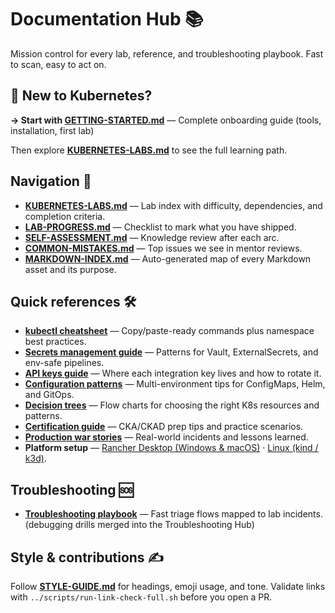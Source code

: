 # Documentation Hub 📚

Mission control for every lab, reference, and troubleshooting playbook. Fast to scan, easy to act on.

## 🚀 New to Kubernetes?

**→ Start with [GETTING-STARTED.md](GETTING-STARTED.md)** — Complete onboarding guide (tools, installation, first lab)

Then explore **[KUBERNETES-LABS.md](KUBERNETES-LABS.md)** to see the full learning path.

## Navigation 🧭

- **[KUBERNETES-LABS.md](KUBERNETES-LABS.md)** — Lab index with difficulty, dependencies, and completion criteria.
- **[LAB-PROGRESS.md](learning/LAB-PROGRESS.md)** — Checklist to mark what you have shipped.
- **[SELF-ASSESSMENT.md](learning/SELF-ASSESSMENT.md)** — Knowledge review after each arc.
- **[COMMON-MISTAKES.md](learning/COMMON-MISTAKES.md)** — Top issues we see in mentor reviews.
- **[MARKDOWN-INDEX.md](MARKDOWN-INDEX.md)** — Auto-generated map of every Markdown asset and its purpose.

## Quick references 🛠️

- **[kubectl cheatsheet](reference/kubectl-cheatsheet.md)** — Copy/paste-ready commands plus namespace best practices.
- **[Secrets management guide](reference/secrets-management.md)** — Patterns for Vault, ExternalSecrets, and env-safe pipelines.
- **[API keys guide](reference/api-keys-guide.md)** — Where each integration key lives and how to rotate it.
- **[Configuration patterns](reference/configuration-patterns.md)** — Multi-environment tips for ConfigMaps, Helm, and GitOps.
- **[Decision trees](reference/decision-trees.md)** — Flow charts for choosing the right K8s resources and patterns.
- **[Certification guide](reference/certification-guide.md)** — CKA/CKAD prep tips and practice scenarios.
- **[Production war stories](reference/production-war-stories.md)** — Real-world incidents and lessons learned.
- **Platform setup** — [Rancher Desktop (Windows & macOS)](setup/rancher-desktop.md) · [Linux (kind / k3d)](setup/linux-kind-k3d.md).

## Troubleshooting 🆘

- **[Troubleshooting playbook](troubleshooting/troubleshooting.md)** — Fast triage flows mapped to lab incidents.
(debugging drills merged into the Troubleshooting Hub)

## Style & contributions ✍️

Follow **[STYLE-GUIDE.md](STYLE-GUIDE.md)** for headings, emoji usage, and tone. Validate links with `../scripts/run-link-check-full.sh` before you open a PR.
